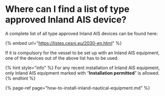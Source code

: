 # Where can I find a list of type approved Inland AIS device?

A complete list of all type approved Inland AIS devices can be found here:

{% embed url="https://listes.cesni.eu/2030-en.html" %}

If it is compulsory for the vessel to be set up with an Inland AIS equipment, one of the devices out of the above list has to be used.

{% hint style="info" %}
For any recent installation of Inland AIS equipment, only Inland AIS equipment marked with “**Installation permitted**” is allowed.
{% endhint %}

{% page-ref page="how-to-install-inland-nautical-equipment.md" %}

